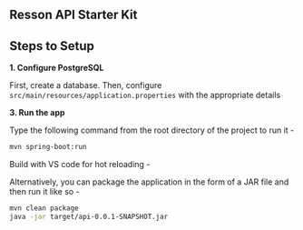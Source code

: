 ## Resson API Starter Kit

## Steps to Setup

**1. Configure PostgreSQL**

First, create a database. Then, configure `src/main/resources/application.properties` with the appropriate details

**3. Run the app**

Type the following command from the root directory of the project to run it -

```bash
mvn spring-boot:run
```

Build with VS code for hot reloading -

Alternatively, you can package the application in the form of a JAR file and then run it like so -

```bash
mvn clean package
java -jar target/api-0.0.1-SNAPSHOT.jar
```